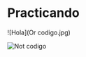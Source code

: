 # Practicando

![Hola](Or codigo.jpg)

![Not codigo](https://user-images.githubusercontent.com/42159909/79081448-7f1d3200-7ceb-11ea-96f4-5a4275035455.JPG)
